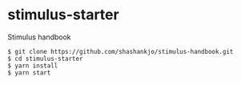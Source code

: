 # stimulus-starter
Stimulus handbook

````
$ git clone https://github.com/shashankjo/stimulus-handbook.git
$ cd stimulus-starter
$ yarn install
$ yarn start
